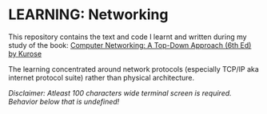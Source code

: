 # LEARNING: Networking

This repository contains the text and code I learnt and written during my study of the book: [Computer Networking: A Top-Down Approach (6th Ed) by Kurose](https://www.amazon.com/Computer-Networking-Top-Down-Approach-6th/dp/0132856204)

The learning concentrated around network protocols (especially TCP/IP aka internet protocol suite) rather than physical architecture.

*Disclaimer: Atleast 100 characters wide terminal screen is required. Behavior below that is undefined!*